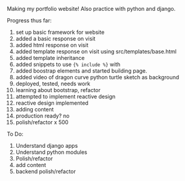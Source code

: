 Making my portfolio website! Also practice with python and django.

Progress thus far:
1.  set up basic framework for website
2.  added a basic response on visit
3.  added html response on visit
4.  added template response on visit using src/templates/base.html
5.  added template inheritance 
6.  added snippets to use `{% include %}` with
7.  added boostrap elements and started building page.
8.  added video of dragon curve python turtle sketch as background
9.  deployed, tested, needs work
10. learning about bootstrap, refactor
11. attempted to implement reactive design
12. reactive design implemented
13. adding content
14. production ready? no
15. polish/refactor x 500

To Do:
1. Understand django apps
2. Understand python modules
3. Polish/refactor
4. add content
5. backend polish/refactor